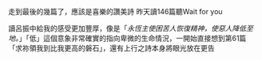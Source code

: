 走到最後的幾篇了，應該是喜樂的讚美詩
昨天讀146篇聽Wait for you

讀呂振中給我的感受更加豐厚，像是「_永恆主使困苦人恢復精神，使惡人降低至地。_」「低」這個意象非常確實的指向卑微的生命情況，一開始直接想到第61篇「求祢領我到比我更高的磐石」，還有上行之詩本身將眼光放在更告